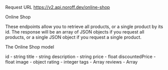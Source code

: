Request URL https://v2.api.noroff.dev/online-shop

Online Shop

These endpoints allow you to retrieve all products, or a single product by its id. The response will be an array of JSON objects if you request all products, or a single JSON object if you request a single product.

The Online Shop model

id - string
title - string
description - string
price - float
discountedPrice - float
image - object
rating - integer
tags - Array<string>
reviews - Array<review>
